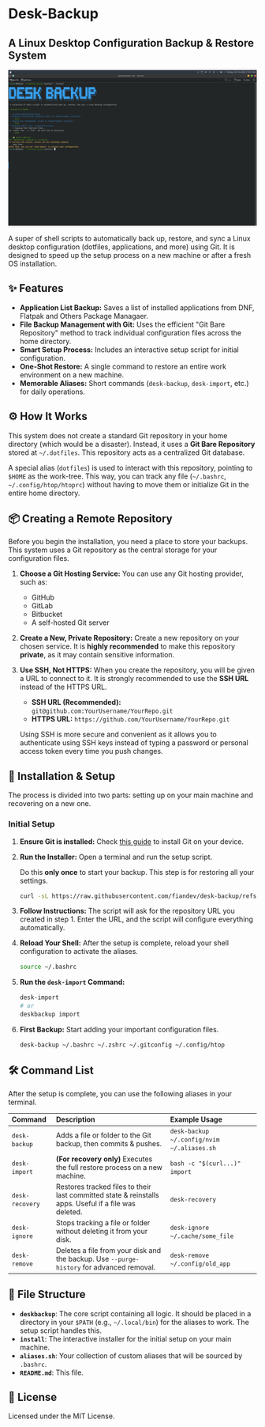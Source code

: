 # Desk-Backup

## A Linux Desktop Configuration Backup & Restore System

![Preview](./public/preview.png)

A super of shell scripts to automatically back up, restore, and sync a Linux desktop configuration (dotfiles, applications, and more) using Git. It is designed to speed up the setup process on a new machine or after a fresh OS installation.

## ✨ Features

-   **Application List Backup:** Saves a list of installed applications from DNF, Flatpak and Others Package Managaer.
-   **File Backup Management with Git:** Uses the efficient "Git Bare Repository" method to track individual configuration files across the home directory.
-   **Smart Setup Process:** Includes an interactive setup script for initial configuration.
-   **One-Shot Restore:** A single command to restore an entire work environment on a new machine.
-   **Memorable Aliases:** Short commands (`desk-backup`, `desk-import`, etc.) for daily operations.

## ⚙️ How It Works

This system does not create a standard Git repository in your home directory (which would be a disaster). Instead, it uses a **Git Bare Repository** stored at `~/.dotfiles`. This repository acts as a centralized Git database.

A special alias (`dotfiles`) is used to interact with this repository, pointing to `$HOME` as the work-tree. This way, you can track any file (`~/.bashrc`, `~/.config/htop/htoprc`) without having to move them or initialize Git in the entire home directory.

## 📦 Creating a Remote Repository

Before you begin the installation, you need a place to store your backups. This system uses a Git repository as the central storage for your configuration files.

1.  **Choose a Git Hosting Service:**
    You can use any Git hosting provider, such as:
    *   GitHub
    *   GitLab
    *   Bitbucket
    *   A self-hosted Git server

2.  **Create a New, Private Repository:**
    Create a new repository on your chosen service. It is **highly recommended** to make this repository **private**, as it may contain sensitive information.

3.  **Use SSH, Not HTTPS:**
    When you create the repository, you will be given a URL to connect to it. It is strongly recommended to use the **SSH URL** instead of the HTTPS URL.

    *   **SSH URL (Recommended):** `git@github.com:YourUsername/YourRepo.git`
    *   **HTTPS URL:** `https://github.com/YourUsername/YourRepo.git`

    Using SSH is more secure and convenient as it allows you to authenticate using SSH keys instead of typing a password or personal access token every time you push changes.

## 🚀 Installation & Setup

The process is divided into two parts: setting up on your main machine and recovering on a new one.

### Initial Setup

1.  **Ensure Git is installed:**
    Check [this guide](https://git-scm.com/downloads) to install Git on your device.

2. **Run the Installer:** 
    Open a terminal and run the setup script.

    Do this **only once** to start your backup. This step is for restoring all your settings.


    ```bash
    curl -sL https://raw.githubusercontent.com/fiandev/desk-backup/refs/heads/master/install | bash
    ```
3.  **Follow Instructions:** 
    The script will ask for the repository URL you created in step 1. Enter the URL, and the script will configure everything automatically.

4.  **Reload Your Shell:** 
    After the setup is complete, reload your shell configuration to activate the aliases.
    ```bash
    source ~/.bashrc
    ```
5.  **Run the `desk-import` Command:**
    ```bash
    desk-import 
    # or
    deskbackup import
    ```

6.  **First Backup:** 
    Start adding your important configuration files.

    ```bash
    desk-backup ~/.bashrc ~/.zshrc ~/.gitconfig ~/.config/htop
    ```

## 🛠️ Command List

After the setup is complete, you can use the following aliases in your terminal.

| Command         | Description                                                                                          | Example Usage                                   |
| :-------------- | :--------------------------------------------------------------------------------------------------- | :---------------------------------------------- |
| `desk-backup`   | Adds a file or folder to the Git backup, then commits & pushes.                                      | `desk-backup ~/.config/nvim ~/.aliases.sh`      |
| `desk-import`   | **(For recovery only)** Executes the full restore process on a new machine.                          | `bash -c "$(curl...)" import`                   |
| `desk-recovery` | Restores tracked files to their last committed state & reinstalls apps. Useful if a file was deleted. | `desk-recovery`                                 |
| `desk-ignore`   | Stops tracking a file or folder without deleting it from your disk.                                  | `desk-ignore ~/.cache/some_file`                |
| `desk-remove`   | Deletes a file from your disk and the backup. Use `--purge-history` for advanced removal.            | `desk-remove ~/.config/old_app`                 |

## 📂 File Structure

-   **`deskbackup`**: The core script containing all logic. It should be placed in a directory in your `$PATH` (e.g., `~/.local/bin`) for the aliases to work. The setup script handles this.
-   **`install`**: The interactive installer for the initial setup on your main machine.
-   **`aliases.sh`**: Your collection of custom aliases that will be sourced by `.bashrc`.
-   **`README.md`**: This file.

## 📜 License

Licensed under the MIT License.
